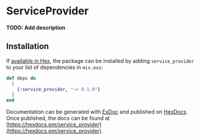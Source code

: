 # ServiceProvider

**TODO: Add description**

## Installation

If [available in Hex](https://hex.pm/docs/publish), the package can be installed
by adding `service_provider` to your list of dependencies in `mix.exs`:

```elixir
def deps do
  [
    {:service_provider, "~> 0.1.0"}
  ]
end
```

Documentation can be generated with [ExDoc](https://github.com/elixir-lang/ex_doc)
and published on [HexDocs](https://hexdocs.pm). Once published, the docs can
be found at [https://hexdocs.pm/service_provider](https://hexdocs.pm/service_provider).

